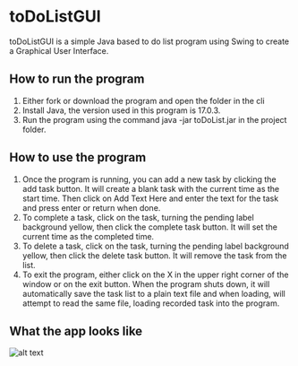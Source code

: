 # toDoListGUI
toDoListGUI is a simple Java based to do list program using Swing to create a Graphical User Interface.

## How to run the program
1. Either fork or download the program and open the folder in the cli
2. Install Java, the version used in this program is 17.0.3.
3. Run the program using the command java -jar toDoList.jar in the project folder.

## How to use the program
1. Once the program is running, you can add a new task by clicking the add task button. It will create a blank task with the current time as the start time. Then click on Add Text Here and enter the text for the task and press enter or return when done.
2. To complete a task, click on the task, turning the pending label background yellow, then click the complete task button. It will set the current time as the completed time.
3. To delete a task, click on the task, turning the pending label background yellow, then click the delete task button. It will remove the task from the list.
4. To exit the program, either click on the X in the upper right corner of the window or on the exit button. When the program shuts down, it will automatically save the task list to a plain text file and when loading, will attempt to read the same file, loading recorded task into the program.

## What the app looks like
![alt text](https://github.com/WoodsAvalon/toDoListConsole/blob/main/toDoListGUI/toDoListGUI.jpg)
